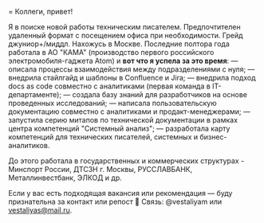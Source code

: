 = Коллеги, привет! 

Я в поиске новой работы техническим писателем.
Предпочтителен удаленный формат с посещением офиса при необходимости. Грейд джуниор+/миддл.
Нахожусь в Москве.
Последние полтора года работала в АО "КАМА" (производство первого российского электромобиля-гаджета Atom) и **вот что я успела за это время**: 
— описала процессы взаимодействия между подразделениями с нуля;
— внедрила стайлгайд и шаблоны в Confluence и Jira;
— внедрила подход docs as code совместно с аналитиками (первая команда в IT-департаменте);
— создала базу знаний для разработчиков на основе проведенных исследований;
— написала пользовательскую документацию совместно с аналитиками и продакт-менеджерами; 
— запустила серию митапов по технической документации в рамках центра компетенций "Системный анализ";
— разработала карту компетенций для технических писателей, системных и бизнес-аналитиков.

До этого работала в государственных и коммерческих структурах - Минспорт России, ДТСЗН г. Москвы, РУССЛАВБАНК, Металлинвестбанк, ЭЛКОД и др.

Если у вас есть подходящая вакансия или рекомендация — буду признательна за контакт или репост 🙏
Связь: @vestaliyam или vestaliyas@mail.ru.



